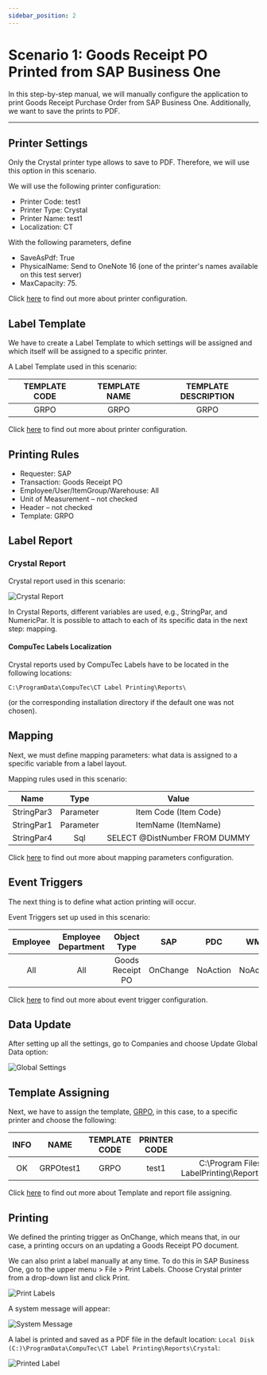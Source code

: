 ```yaml
---
sidebar_position: 2
---
```


# Scenario 1: Goods Receipt PO Printed from SAP Business One

In this step-by-step manual, we will manually configure the application to print Goods Receipt Purchase Order from SAP Business One. Additionally, we want to save the prints to PDF.

---

## Printer Settings

Only the Crystal printer type allows to save to PDF. Therefore, we will use this option in this scenario.

We will use the following printer configuration:

- Printer Code: test1
- Printer Type: Crystal
- Printer Name: test1
- Localization: CT

With the following parameters, define

- SaveAsPdf: True
- PhysicalName: Send to OneNote 16 (one of the printer's names available on this test server)
- MaxCapacity: 75.

Click [here](../../setup/configuration/general-configuration.md#printers) to find out more about printer configuration.

## Label Template

We have to create a Label Template to which settings will be assigned and which itself will be assigned to a specific printer.

A Label Template used in this scenario:

| TEMPLATE CODE | TEMPLATE NAME | TEMPLATE DESCRIPTION |
|:-------------:|:-------------:|:--------------------:|
| GRPO          | GRPO          | GRPO                 |

Click [here](../../setup/configuration/general-configuration.md#printers) to find out more about printer configuration.

## Printing Rules

- Requester: SAP
- Transaction: Goods Receipt PO
- Employee/User/ItemGroup/Warehouse: All
- Unit of Measurement – not checked
- Header – not checked
- Template: GRPO

## Label Report

### Crystal Report

Crystal report used in this scenario:

![Crystal Report](./media/scenario1-goods-receipt-po/crystal-report.webp)

In Crystal Reports, different variables are used, e.g., StringPar, and NumericPar. It is possible to attach to each of its specific data in the next step: mapping.

#### CompuTec Labels Localization

Crystal reports used by CompuTec Labels have to be located in the following locations:

`C:\ProgramData\CompuTec\CT Label Printing\Reports\`

(or the corresponding installation directory if the default one was not chosen).

## Mapping

Next, we must define mapping parameters: what data is assigned to a specific variable from a label layout.

Mapping rules used in this scenario:

|    Name    |    Type   |             Value             |
|:----------:|:---------:|:-----------------------------:|
| StringPar3 | Parameter | Item Code (Item Code)         |
| StringPar1 | Parameter | ItemName (ItemName)           |
| StringPar4 | Sql       | SELECT @DistNumber FROM DUMMY |

Click [here](../../setup/configuration/company-installation-and-configuration.md#mapping-parameters-view) to find out more about mapping parameters configuration.

## Event Triggers

The next thing is to define what action printing will occur.

Event Triggers set up used in this scenario:

| Employee | Employee Department |    Object Type   |    SAP   |    PDC   |    WMS   |    PF    |
|:--------:|:-------------------:|:----------------:|:--------:|:--------:|:--------:|:--------:|
| All      | All                 | Goods Receipt PO | OnChange | NoAction | NoAction | NoAction |

Click [here](../../setup/configuration/company-installation-and-configuration.md#event-triggers-view) to find out more about event trigger configuration.

## Data Update

After setting up all the settings, go to Companies and choose Update Global Data option:

![Global Settings](./media/scenario1-goods-receipt-po/ct-labels-update-global-settings.webp)

## Template Assigning

Next, we have to assign the template, [GRPO](#label-template), in this case, to a specific printer and choose the following:

| INFO |    NAME   | TEMPLATE CODE | PRINTER CODE |                                               FILE                                              |
|:----:|:---------:|:-------------:|:------------:|:-----------------------------------------------------------------------------------------------:|
| OK   | GRPOtest1 | GRPO          | test1        | C:\Program Files (x86)\CompuTec\CompuTec LabelPrinting\Reports\LabelPrintingAyCrystalLayout.rpt |

Click [here](../../setup/configuration/general-configuration.md#label-reports) to find out more about Template and report file assigning.

## Printing

We defined the printing trigger as OnChange, which means that, in our case, a printing occurs on an updating a Goods Receipt PO document.

We can also print a label manually at any time. To do this in SAP Business One, go to the upper menu > File > Print Labels. Choose Crystal printer from a drop-down list and click Print.

![Print Labels](./media/scenario1-goods-receipt-po/print-labels.webp)

A system message will appear:

![System Message](./media/scenario1-goods-receipt-po/system-message.webp)

A label is printed and saved as a PDF file in the default location: `Local Disk (C:)\ProgramData\CompuTec\CT Label Printing\Reports\Crystal`:

![Printed Label](./media/scenario1-goods-receipt-po/printed-label.webp)
